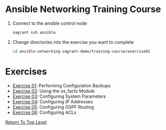 # Ansible Networking Training Course

1. Connect to the ansible control node

   ```bash
   vagrant ssh ansible
   ```

2. Change directories into the exercise you want to complete

   ```bash
   cd ansible-networking-vagrant-demo/training-course/exercise01
   ```

# Exercises

- [Exercise 01](exercise01/README.md): Performing Configuration Backups
- [Exercise 02](exercise02/README.md): Using the os_facts Module
- [Exercise 03](exercise03/README.md): Configuring System Parameters
- [Exercise 04](exercise04/README.md): Configuring IP Addresses
- [Exercise 05](exercise05/README.md): Configuring OSPF Routing
- [Exercise 06](exercise06/README.md): Configuring ACLs 

[Return To Top Level](../README.md)
